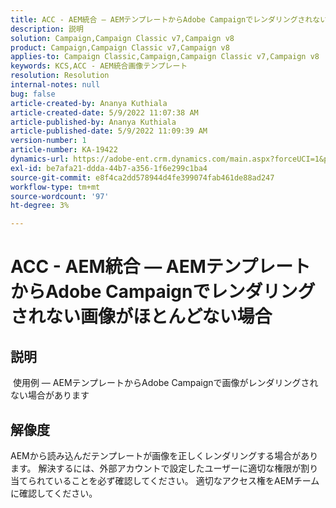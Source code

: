 ```yaml
---
title: ACC - AEM統合 — AEMテンプレートからAdobe Campaignでレンダリングされない画像がほとんどない場合
description: 説明
solution: Campaign,Campaign Classic v7,Campaign v8
product: Campaign,Campaign Classic v7,Campaign v8
applies-to: Campaign Classic,Campaign,Campaign Classic v7,Campaign v8
keywords: KCS,ACC - AEM統合画像テンプレート
resolution: Resolution
internal-notes: null
bug: false
article-created-by: Ananya Kuthiala
article-created-date: 5/9/2022 11:07:38 AM
article-published-by: Ananya Kuthiala
article-published-date: 5/9/2022 11:09:39 AM
version-number: 1
article-number: KA-19422
dynamics-url: https://adobe-ent.crm.dynamics.com/main.aspx?forceUCI=1&pagetype=entityrecord&etn=knowledgearticle&id=bbfc073a-88cf-ec11-a7b5-0022480a8e40
exl-id: be7afa21-ddda-44b7-a356-1f6e299c1ba4
source-git-commit: e8f4ca2dd578944d4fe399074fab461de88ad247
workflow-type: tm+mt
source-wordcount: '97'
ht-degree: 3%

---
```


# ACC - AEM統合 — AEMテンプレートからAdobe Campaignでレンダリングされない画像がほとんどない場合

## 説明

 使用例 — AEMテンプレートからAdobe Campaignで画像がレンダリングされない場合があります

## 解像度


AEMから読み込んだテンプレートが画像を正しくレンダリングする場合があります。 解決するには、外部アカウントで設定したユーザーに適切な権限が割り当てられていることを必ず確認してください。 適切なアクセス権をAEMチームに確認してください。
